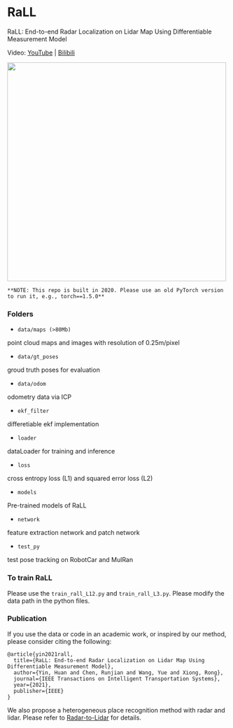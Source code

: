# RaLL
RaLL: End-to-end Radar Localization on Lidar Map Using Differentiable Measurement Model

Video:  [YouTube](https://youtu.be/OwinC9IE2Xo) | [Bilibili](https://www.bilibili.com/video/BV1my4y1b7Ns)

<img src="https://github.com/ZJUYH/RaLL/blob/master/img/robotcar.gif" width=500>

`**NOTE: This repo is built in 2020. Please use an old PyTorch version to run it, e.g., torch==1.5.0**`

### Folders

* `data/maps (>80Mb)`

point cloud maps and images with resolution of 0.25m/pixel

* `data/gt_poses`

groud truth poses for evaluation

* `data/odom`

odometry data via ICP

* `ekf_filter`

differetiable ekf implementation

* `loader`

dataLoader for training and inference

* `loss`

cross entropy loss (L1) and squared error loss (L2)

* `models`

Pre-trained models of RaLL

* `network`

feature extraction network and patch network

* `test_py`

test pose tracking on RobotCar and MulRan

### To train RaLL
Please use the `train_rall_L12.py` and `train_rall_L3.py`.
Please modify the data path in the python files.

### Publication
If you use the data or code in an academic work, or inspired by our method, please consider citing the following:

	@article{yin2021rall,
	  title={RaLL: End-to-end Radar Localization on Lidar Map Using Differentiable Measurement Model},
	  author={Yin, Huan and Chen, Runjian and Wang, Yue and Xiong, Rong},
	  journal={IEEE Transactions on Intelligent Transportation Systems},
	  year={2021},
	  publisher={IEEE}
	}

We also propose a heterogeneous place recognition method with radar and lidar. Please refer to [Radar-to-Lidar](https://github.com/ZJUYH/radar-to-lidar-place-recognition) for details.
